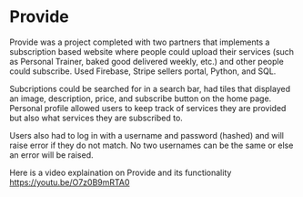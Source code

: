 # Provide

Provide was a project completed with two partners that implements a subscription based website where people could upload their services (such as Personal Trainer, baked good delivered weekly, etc.) and other people could subscribe. Used Firebase, Stripe sellers portal, Python, and SQL.

Subcriptions could be searched for in a search bar, had tiles that displayed an image, description, price, and subscribe button on the home page. Personal profile allowed users to keep track of services they are provided but also what services they are subscribed to.

Users also had to log in with a username and password (hashed) and will raise error if they do not match. No two usernames can be the same or else an error will be raised.

Here is a video explaination on Provide and its functionality https://youtu.be/O7z0B9mRTA0
